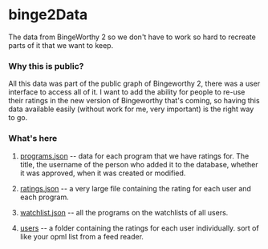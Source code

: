 # binge2Data
The data from BingeWorthy 2 so we don't have to work so hard to recreate parts of it that we want to keep. 

### Why this is public?

All this data was part of the public graph of Bingeworthy 2, there was a user interface to access all of it. I want to add the ability for people to re-use their ratings in the new version of Bingeworthy that's coming, so having this data available easily (without work for me, very important) is the right way to go.

### What's here

1. <a href="https://github.com/scripting/binge2Data/blob/master/data/programs.json">programs.json</a> -- data for each program that we have ratings for. The title, the username of the person who added it to the database, whether it was approved, when it was created or modified.

2. <a href="https://github.com/scripting/binge2Data/blob/master/data/ratings.json">ratings.json</a> -- a very large file containing the rating for each user and each program.

3. <a href="https://github.com/scripting/binge2Data/blob/master/data/watchlist.json">watchlist.json</a> -- all the programs on the watchlists of all users. 

4. <a href="https://github.com/scripting/binge2Data/tree/master/data/users">users</a> -- a folder containing the ratings for each user individually. sort of like your opml list from a feed reader.
